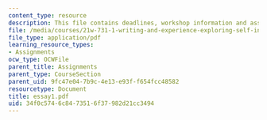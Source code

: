 ```yaml
---
content_type: resource
description: This file contains deadlines, workshop information and assignment instructions.
file: /media/courses/21w-731-1-writing-and-experience-exploring-self-in-society-spring-2004/34f0c5746c8473516f37982d21cc3494_essay1.pdf
file_type: application/pdf
learning_resource_types:
- Assignments
ocw_type: OCWFile
parent_title: Assignments
parent_type: CourseSection
parent_uid: 9fc47e04-7b9c-4e13-e93f-f654fcc48582
resourcetype: Document
title: essay1.pdf
uid: 34f0c574-6c84-7351-6f37-982d21cc3494
---
```

